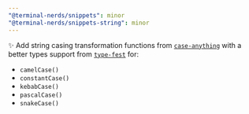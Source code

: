 ```yaml
---
"@terminal-nerds/snippets": minor
"@terminal-nerds/snippets-string": minor
---
```


✨ Add string casing transformation functions from [`case-anything`](https://github.com/mesqueeb/case-anything)
with a better types support from [`type-fest`](https://github.com/sindresorhus/type-fest) for:

-   `camelCase()`
-   `constantCase()`
-   `kebabCase()`
-   `pascalCase()`
-   `snakeCase()`

